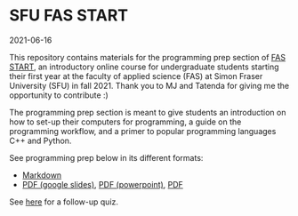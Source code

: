 # SFU FAS START

2021-06-16

This repository contains materials for the programming prep section of [FAS START](https://canvas.sfu.ca/courses/62389), an introductory online course for undergraduate students starting their first year at the faculty of applied science (FAS) at Simon Fraser University (SFU) in fall 2021. Thank you to MJ and Tatenda for giving me the opportunity to contribute :)

The programming prep section is meant to give students an introduction on how to set-up their computers for programming, a guide on the programming workflow, and a primer to popular programming languages C++ and Python.

See programming prep below in its different formats:

- [Markdown](writeup.md)
- [PDF (google slides)](https://docs.google.com/presentation/d/1VBpHAtpmGlmJrBQ6zO01zd1h2voCADxoGu0IBTb_6QE/edit?usp=sharing), [PDF (powerpoint)](pdf.pptx), [PDF](2021-07-01_pdf.pdf)

See [here](quiz.md) for a follow-up quiz.

